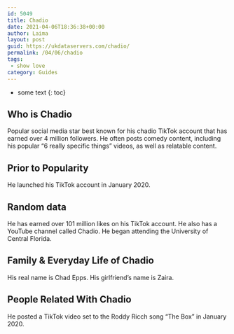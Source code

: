 ```yaml
---
id: 5049
title: Chadio
date: 2021-04-06T18:36:38+00:00
author: Laima
layout: post
guid: https://ukdataservers.com/chadio/
permalink: /04/06/chadio
tags:
 - show love
category: Guides
---
```


* some text
{: toc}


## Who is Chadio
                  
                  
                  
Popular social media star best known for his chadio TikTok account that has earned over 4 million followers. He often posts comedy content, including his popular &#8220;6 really specific things&#8221; videos, as well as relatable content. 
                  
              
            
              
            
                
                
                
## Prior to Popularity
                  
                  
                  
He launched his TikTok account in January 2020. 
                  
              
            
              
            
                
                
                
## Random data
                  
                  
                  
He has earned over 101 million likes on his TikTok account. He also has a YouTube channel called Chadio. He began attending the University of Central Florida. 
                  
              
            
              
            
                
                
                
## Family & Everyday Life of Chadio
                  
                  
                  
His real name is Chad Epps. His girlfriend&#8217;s name is Zaira. 
                  
              
            
              
            
                
                
                
## People Related With Chadio
                  
                  
                  
He posted a TikTok video set to the Roddy Ricch song &#8220;The Box&#8221; in January 2020. 
                  
              
            
              
            
                
              
            
              
              
            
            
              
            
          
          
          